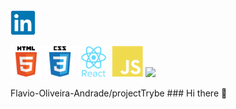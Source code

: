 <a hrel="https://www.linkedin.com/in/flavio-andrade-97ab43a3" rel="nofollow">
<img width="40px" src="https://raw.githubusercontent.com/devicons/devicon/master/icons/linkedin/linkedin-original.svg" />
</a>
<p>
<img width="50px" src="https://raw.githubusercontent.com/devicons/devicon/master/icons/html5/html5-original-wordmark.svg" />
<img width="50px" src="https://raw.githubusercontent.com/devicons/devicon/master/icons/css3/css3-original-wordmark.svg" />
<img width="50px" src="https://raw.githubusercontent.com/devicons/devicon/master/icons/react/react-original-wordmark.svg" />
<img width="50px" src="https://raw.githubusercontent.com/devicons/devicon/master/icons/javascript/javascript-plain.svg" />
<img width="50px" src="https://pics.freeicons.io/uploads/icons/png/5894313931548218185-512.png" />
</p>
Flavio-Oliveira-Andrade/projectTrybe
### Hi there 👋

<!--
**Flavio-Oliveira-Andrade/Flavio-Oliveira-Andrade** is a ✨ _special_ ✨ repository because its `README.md` (this file) appears on your GitHub profile.

Here are some ideas to get you started:

- 🔭 I’m currently working on ...
- 🌱 I’m currently learning ...
- 👯 I’m looking to collaborate on ...
- 🤔 I’m looking for help with ...
- 💬 Ask me about ...
- 📫 How to reach me: ...
- 😄 Pronouns: ...
Flavio
-->
